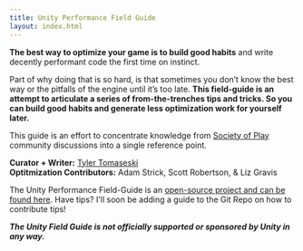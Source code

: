 ```yaml
---
title: Unity Performance Field Guide
layout: index.html
---
```


**The best way to optimize your game is to build good habits** and write decently performant code the first time on instinct.

Part of why doing that is so hard, is that sometimes you don’t know the best way or the pitfalls of the engine until it’s too late. **This field-guide is an attempt to articulate a series of from-the-trenches tips and tricks. So you can build good habits and generate less optimization work for yourself later.**

This guide is an effort to concentrate knowledge from [Society of Play](https://societyofplay.net/) community discussions into a single reference point.

**Curator + Writer:** [Tyler Tomaseski](https://tylertomaseski.github.io/TyFolio/)<br />
**Optitmization Contributors:** Adam Strick, Scott Robertson, & Liz Gravis


The Unity Performance Field-Guide is an [open-source project and can be found here](https://github.com/tylertomaseski/Unity-Performance-Field-Guide). Have tips? I'll soon be adding a guide to the Git Repo on how to contribute tips!

_**The Unity Field Guide is not officially supported or sponsored by Unity in any way.**_